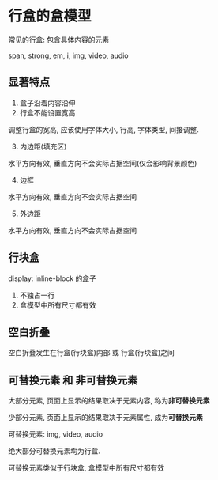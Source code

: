 # 行盒的盒模型

常见的行盒: 包含具体内容的元素

span, strong, em, i, img, video, audio

## 显著特点

1. 盒子沿着内容沿伸
2. 行盒不能设置宽高

调整行盒的宽高, 应该使用字体大小, 行高, 字体类型, 间接调整.

3. 内边距(填充区)

水平方向有效, 垂直方向不会实际占据空间(仅会影响背景颜色)

4. 边框

水平方向有效, 垂直方向不会实际占据空间

5. 外边距

水平方向有效, 垂直方向不会实际占据空间

## 行块盒

display: inline-block 的盒子

1. 不独占一行
2. 盒模型中所有尺寸都有效

## 空白折叠

空白折叠发生在行盒(行块盒)内部 或 行盒(行块盒)之间

## 可替换元素 和 非可替换元素

大部分元素, 页面上显示的结果取决于元素内容, 称为**非可替换元素**

少部分元素, 页面上显示的结果取决于元素属性, 成为**可替换元素**

可替换元素: img, video, audio

绝大部分可替换元素均为行盒.

可替换元素类似于行块盒, 盒模型中所有尺寸都有效